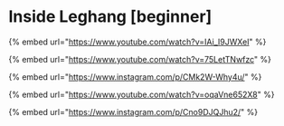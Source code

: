 # Inside Leghang \[beginner]

{% embed url="https://www.youtube.com/watch?v=IAi_I9JWXeI" %}

{% embed url="https://www.youtube.com/watch?v=75LetTNwfzc" %}

{% embed url="https://www.instagram.com/p/CMk2W-Why4u/" %}

{% embed url="https://www.youtube.com/watch?v=oqaVne652X8" %}

{% embed url="https://www.instagram.com/p/Cno9DJQJhu2/" %}

